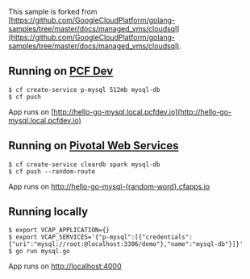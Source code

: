 This sample is forked from [https://github.com/GoogleCloudPlatform/golang-samples/tree/master/docs/managed_vms/cloudsql](https://github.com/GoogleCloudPlatform/golang-samples/tree/master/docs/managed_vms/cloudsql).

## Running on [PCF Dev](https://docs.pivotal.io/pcf-dev)

``` console
$ cf create-service p-mysql 512mb mysql-db
$ cf push
```

App runs on [http://hello-go-mysql.local.pcfdev.io](http://hello-go-mysql.local.pcfdev.io)

## Running on [Pivotal Web Services](https://run.pivotal.io)

``` console
$ cf create-service cleardb spark mysql-db
$ cf push --random-route
```
App runs on [http://hello-go-mysql-{random-word}.cfapps.io](http://hello-go-mysql-{random-word}.cfapps.io)

## Running locally

```
$ export VCAP_APPLICATION={}
$ export VCAP_SERVICES='{"p-mysql":[{"credentials":{"uri":"mysql://root:@localhost:3306/demo"},"name":"mysql-db"}]}'
$ go run mysql.go
```

App runs on [http://localhost:4000](http://localhost:4000)
